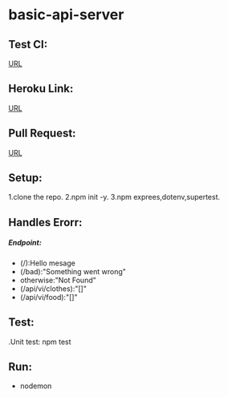 # basic-api-server

## Test CI:
[URL](https://github.com/AyahZaareer/basic-api-server/actions)

## Heroku Link:
[URL](https://ayah-basic-api-server.herokuapp.com)

## Pull Request:
[URL](https://github.com/AyahZaareer/basic-api-server/pull/1)

## Setup:
1.clone the repo.
2.npm init -y.
3.npm exprees,dotenv,supertest.

## Handles Erorr:
##### Endpoint:
- (/):Hello mesage
- (/bad):"Something went wrong"
- otherwise:"Not Found"
- (/api/vi/clothes):"[]"
- (/api/vi/food):"[]"



## Test:
.Unit test: npm test
## Run:
- nodemon


